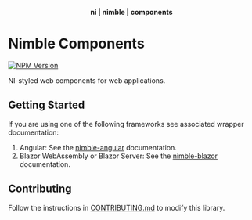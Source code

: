 <div align="center">
    <p><b>ni | nimble | components</b></p>
</div>

# Nimble Components

[![NPM Version](https://img.shields.io/npm/v/@ni/nimble-components.svg)](https://www.npmjs.com/package/@ni/nimble-components)

NI-styled web components for web applications.

## Getting Started

If you are using one of the following frameworks see associated wrapper documentation:

1. Angular: See the [nimble-angular](https://github.com/ni/nimble/tree/main/angular-workspace/projects/ni/nimble-angular) documentation.
2. Blazor WebAssembly or Blazor Server: See the [nimble-blazor](https://github.com/ni/nimble/tree/main/packages/nimble-blazor) documentation.

## Contributing

Follow the instructions in [CONTRIBUTING.md](CONTRIBUTING.md) to modify this library.
